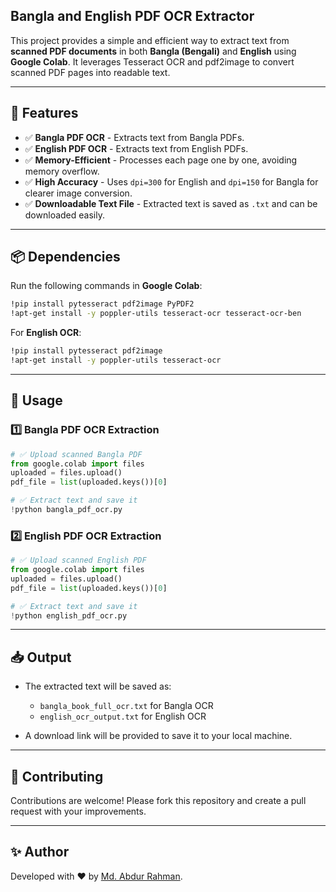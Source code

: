 ## Bangla and English PDF OCR Extractor

This project provides a simple and efficient way to extract text from **scanned PDF documents** in both **Bangla (Bengali)** and **English** using **Google Colab**. It leverages Tesseract OCR and pdf2image to convert scanned PDF pages into readable text.

---

## 🚀 Features

* ✅ **Bangla PDF OCR** - Extracts text from Bangla PDFs.
* ✅ **English PDF OCR** - Extracts text from English PDFs.
* ✅ **Memory-Efficient** - Processes each page one by one, avoiding memory overflow.
* ✅ **High Accuracy** - Uses `dpi=300` for English and `dpi=150` for Bangla for clearer image conversion.
* ✅ **Downloadable Text File** - Extracted text is saved as `.txt` and can be downloaded easily.

---

## 📦 Dependencies

Run the following commands in **Google Colab**:

```bash
!pip install pytesseract pdf2image PyPDF2
!apt-get install -y poppler-utils tesseract-ocr tesseract-ocr-ben
```

For **English OCR**:

```bash
!pip install pytesseract pdf2image
!apt-get install -y poppler-utils tesseract-ocr
```

---

## 📌 Usage

### **1️⃣ Bangla PDF OCR Extraction**

```python
# ✅ Upload scanned Bangla PDF
from google.colab import files
uploaded = files.upload()
pdf_file = list(uploaded.keys())[0]

# ✅ Extract text and save it
!python bangla_pdf_ocr.py
```

### **2️⃣ English PDF OCR Extraction**

```python
# ✅ Upload scanned English PDF
from google.colab import files
uploaded = files.upload()
pdf_file = list(uploaded.keys())[0]

# ✅ Extract text and save it
!python english_pdf_ocr.py
```

---

## 📥 Output

* The extracted text will be saved as:

  * `bangla_book_full_ocr.txt` for Bangla OCR
  * `english_ocr_output.txt` for English OCR
* A download link will be provided to save it to your local machine.

---

## 🤝 Contributing

Contributions are welcome! Please fork this repository and create a pull request with your improvements.

---

## ✨ Author

Developed with ❤️ by [Md. Abdur Rahman](https://github.com/abdurrahmanrussel).

